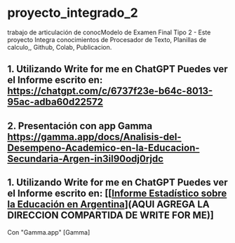 # proyecto_integrado_2
trabajo de articulación de conocModelo de Examen Final Tipo 2 - Este proyecto Integra conocimientos de Procesador de Texto, Planillas de calculo,, Github, Colab, Publicacion.

## 1. Utilizando Write for me en ChatGPT Puedes ver el Informe escrito en: https://chatgpt.com/c/6737f23e-b64c-8013-95ac-adba60d22572
## 2. Presentación con app Gamma https://gamma.app/docs/Analisis-del-Desempeno-Academico-en-la-Educacion-Secundaria-Argen-in3il90odj0rjdc


## 1. Utilizando Write for me en ChatGPT Puedes ver el Informe escrito en: [[[Informe Estadístico sobre la Educación en Argentina](https://chatgpt.com/c/6737f23e-b64c-8013-95ac-adba60d22572)](**AQUI AGREGA LA DIRECCION COMPARTIDA DE WRITE FOR ME)**]
Con "Gamma.app" [Gamma]
